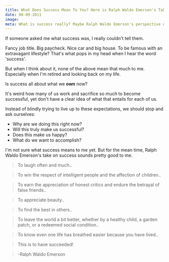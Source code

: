 ```yaml
---
title: What Does Success Mean To You? Here is Ralph Waldo Emerson's Take
date: 08-09-2011
image:
meta: What is success really? Maybe Ralph Waldo Emerson's perspective on success is a good guideline.
---
```


If someone asked me what success was, I really couldn't tell them.

Fancy job title. Big paycheck. Nice car and big house. To be famous with an extravagant lifestyle? That's what pops in my head when I hear the word 'success'.

But when I think about it, none of the above mean that much to me. Especially when I'm retired and looking back on my life.

Is success all about what we **own** now?

It's weird how many of us work and sacrifice so much to become successful, yet don't have a clear idea of what that entails for each of us.

Instead of blindly trying to live up to these expectations, we should stop and ask ourselves:

* Why are we doing this right now?
* Will this truly make us successful?
* Does this make us happy?
* What do we want to accomplish?

I'm not sure what success means to me yet. But for the mean time, Ralph Waldo Emerson's take on success sounds pretty good to me.

> To laugh often and much..

> To win the respect of intelligent people and the affection of children..

> To earn the appreciation of honest critics and endure the betrayal of false friends..

> To appreciate beauty..

> To find the best in others..

> To leave the world a bit better, whether by a healthy child, a garden patch, or a redeemed social condition..

> To know even one life has breathed easier because you have lived..

> This is to have succeeded!

> -Ralph Waldo Emerson
